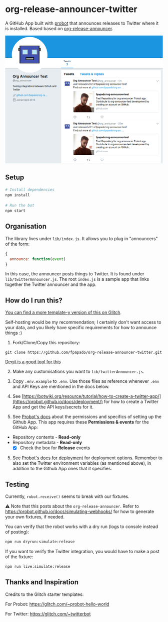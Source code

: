 # org-release-announcer-twitter

A GitHub App built with [probot](https://github.com/probot/probot) that announces releases to Twitter where it is installed.
Based based on [org-release-announcer](https://github.com/fpapado/org-release-announcer).

[![demo](docs/demo.png)]()

## Setup

```sh
# Install dependencies
npm install

# Run the bot
npm start
```

## Organisation
The library lives under `lib/index.js`.
It allows you to plug in "announcers" of the form:
```js
{
  announce: function(event)
}
```
In this case, the announcer posts things to Twitter. It is found under `lib/twitterAnnouncer.js`.
The root `index.js` is a sample app that links together the Twitter announcer and the app.

## How do I run this?
[You can find a more template-y version of this on Glitch](https://glitch.com/~release-announcer-twitter).

Self-hosting would be my recommendation; I certainly don't want access to your data, and you likely have specific requirements for how to announce things :)

1) Fork/Clone/Copy this repository:
```shell
git clone https://github.com/fpapado/org-release-announcer-twitter.git
```
[Degit is a good tool for this](https://github.com/Rich-Harris/degit)

2) Make any customisations you want to `lib/twitterAnnouncer.js`.

3) Copy `.env.example` to `.env`. Use those files as reference whenever `.env` and API Keys are mentioned in the docs below.

3) See [https://botwiki.org/resource/tutorial/how-to-create-a-twitter-app/](https://probot.github.io/docs/deployment/) for how to create a Twitter App and get the API keys/secrets for it.

4) See [Probot's docs](https://probot.github.io/docs/deployment/#create-the-github-app) about the permissions and specifics of setting up the  Github App.
This app requires these **Permissions & events** for the GitHub App:

- Repository contents - **Read-only**
- Repository metadata - **Read-only**
  - [x] Check the box for **Release** events

5) See [Probot's docs for deployment](https://probot.github.io/docs/deployment/#deploy-the-app) for deployment options. Remember to also set the Twitter environment variables (as mentioned above), in addition to the Github App ones that it specifies.

## Testing
Currently, `robot.receive()` seems to break with our fixtures.

:warning: Note that this posts about the `org-release-announcer`. Refer to https://probot.github.io/docs/simulating-webhooks/ for how to generate your own fixtures, if needed.

You can verify that the robot works with a dry run (logs to console instead of posting):

```sh
npm run dryrun:simulate:release
```

If you want to verify the Twitter integration, you would have to make a post of the fixture:

```sh
npm run live:simulate:release
```

## Thanks and Inspiration
Credits to the Glitch starter templates:

For Probot:
https://glitch.com/~probot-hello-world

For Twitter:
https://glitch.com/~twitterbot

